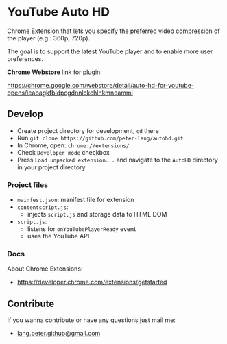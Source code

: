 # YouTube Auto HD

Chrome Extension that lets you specify the preferred video compression of the player (e.g.: 360p, 720p).

The goal is to support the latest YouTube player and to enable more user preferences.

**Chrome Webstore** link for plugin:

<https://chrome.google.com/webstore/detail/auto-hd-for-youtube-opens/ieabagkfbldpcgdnnlckchlnkmneamml>

## Develop

- Create project directory for development, `cd` there
- Run `git clone https://github.com/peter-lang/autohd.git`
- In Chrome, open: `chrome://extensions/`
- Check `Developer mode` checkbox
- Press `Load unpacked extension...` and navigate to the `AutoHD` directory in your project directory

### Project files

- `mainfest.json`: manifest file for extension
- `contentscript.js`:
  - injects `script.js` and storage data to HTML DOM
- `script.js`:
  - listens for `onYouTubePlayerReady` event
  - uses the YouTube API

### Docs

About Chrome Extensions:
- <https://developer.chrome.com/extensions/getstarted>

## Contribute

If you wanna contribute or have any questions just mail me:
- [lang.peter.github@gmail.com](mailto:lang.peter.github@gmail.com?Subject=AutoHD)

